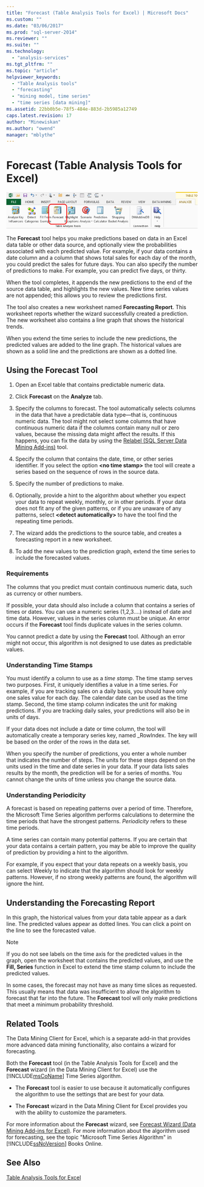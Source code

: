 ```yaml
---
title: "Forecast (Table Analysis Tools for Excel) | Microsoft Docs"
ms.custom: ""
ms.date: "03/06/2017"
ms.prod: "sql-server-2014"
ms.reviewer: ""
ms.suite: ""
ms.technology: 
  - "analysis-services"
ms.tgt_pltfrm: ""
ms.topic: "article"
helpviewer_keywords: 
  - "Table Analysis tools"
  - "forecasting"
  - "mining model, time series"
  - "time series [data mining]"
ms.assetid: 22bb0b5e-78f5-484e-883d-2b5985a12749
caps.latest.revision: 17
author: "Minewiskan"
ms.author: "owend"
manager: "mblythe"
---
```

# Forecast (Table Analysis Tools for Excel)
  ![Forecast button in Table Analysis tools ribbon](../../2014/analysis-services/media/tat-forecast.gif "Forecast button in Table Analysis tools ribbon")  
  
 The **Forecast** tool helps you make predictions based on data in an Excel data table or other data source, and optionally view the probabilities associated with each predicted value. For example, if your data contains a date column and a column that shows total sales for each day of the month, you could predict the sales for future days. You can also specify the number of predictions to make. For example, you can predict five days, or thirty.  
  
 When the tool completes, it appends the new predictions to the end of the source data table, and highlights the new values. New time series values are not appended; this allows you to review the predictions first.  
  
 The tool also creates a new worksheet named **Forecasting Report**. This worksheet reports whether the wizard successfully created a prediction. The new worksheet also contains a line graph that shows the historical trends.  
  
 When you extend the time series to include the new predictions, the predicted values are added to the line graph. The historical values are shown as a solid line and the predictions are shown as a dotted line.  
  
## Using the Forecast Tool  
  
1.  Open an Excel table that contains predictable numeric data.  
  
2.  Click **Forecast** on the **Analyze** tab.  
  
3.  Specify the columns to forecast. The tool automatically selects columns in the data that have a predictable data type—that is, continuous numeric data. The tool might not select some columns that have continuous numeric data if the columns contain many null or zero values, because the missing data might affect the results. If this happens, you can fix the data by using the [Relabel &#40;SQL Server Data Mining Add-ins&#41;](../../2014/analysis-services/relabel-sql-server-data-mining-add-ins.md) tool.  
  
4.  Specify the column that contains the date, time, or other series identifier. If you select the option **\<no time stamp>** the tool will create a series based on the sequence of rows in the source data.  
  
5.  Specify the number of predictions to make.  
  
6.  Optionally, provide a hint to the algorithm about whether you expect your data to repeat weekly, monthly, or in other periods. If your data does not fit any of the given patterns, or if you are unaware of any patterns, select **\<detect automatically>** to have the tool find the repeating time periods.  
  
7.  The wizard adds the predictions to the source table, and creates a forecasting report in a new worksheet.  
  
8.  To add the new values to the prediction graph, extend the time series to include the forecasted values.  
  
### Requirements  
 The columns that you predict must contain continuous numeric data, such as currency or other numbers.  
  
 If possible, your data should also include a column that contains a series of times or dates. You can use a numeric series (1,2,3….) instead of date and time data. However, values in the series column must be unique. An error occurs if the **Forecast** tool finds duplicate values in the series column.  
  
 You cannot predict a date by using the **Forecast** tool. Although an error might not occur, this algorithm is not designed to use dates as predictable values.  
  
### Understanding Time Stamps  
 You must identify a column to use as a *time stamp*. The time stamp serves two purposes. First, it uniquely identifies a value in a time series. For example, if you are tracking sales on a daily basis, you should have only one sales value for each day. The calendar date can be used as the time stamp. Second, the time stamp column indicates the unit for making predictions. If you are tracking daily sales, your predictions will also be in units of days.  
  
 If your data does not include a date or time column, the tool will automatically create a temporary series key, named _RowIndex. The key will be based on the order of the rows in the data set.  
  
 When you specify the number of predictions, you enter a whole number that indicates the number of steps. The units for these steps depend on the units used in the time and date series in your data. If your data lists sales results by the month, the prediction will be for a series of months. You cannot change the units of time unless you change the source data.  
  
### Understanding Periodicity  
 A forecast is based on repeating patterns over a period of time. Therefore, the Microsoft Time Series algorithm performs calculations to determine the time periods that have the strongest patterns. *Periodicity* refers to these time periods.  
  
 A time series can contain many potential patterns. If you are certain that your data contains a certain pattern, you may be able to improve the quality of prediction by providing a hint to the algorithm.  
  
 For example, if you expect that your data repeats on a weekly basis, you can select Weekly to indicate that the algorithm should look for weekly patterns. However, if no strong weekly patterns are found, the algorithm will ignore the hint.  
  
## Understanding the Forecasting Report  
 In this graph, the historical values from your data table appear as a dark line. The predicted values appear as dotted lines. You can click a point on the line to see the forecasted value.  
  
> [!NOTE]  
>  If you do not see labels on the time axis for the predicted values in the graph, open the worksheet that contains the predicted values, and use the **Fill, Series** function in Excel to extend the time stamp column to include the predicted values.  
  
 In some cases, the forecast may not have as many time slices as requested. This usually means that data was insufficient to allow the algorithm to forecast that far into the future. The **Forecast** tool will only make predictions that meet a minimum probability threshold.  
  
## Related Tools  
 The Data Mining Client for Excel, which is a separate add-in that provides more advanced data mining functionality, also contains a wizard for forecasting.  
  
 Both the **Forecast** tool (in the Table Analysis Tools for Excel) and the **Forecast** wizard (in the Data Mining Client for Excel) use the [!INCLUDE[msCoName](../includes/msconame-md.md)] Time Series algorithm.  
  
-   The **Forecast** tool is easier to use because it automatically configures the algorithm to use the settings that are best for your data.  
  
-   The **Forecast** wizard in the Data Mining Client for Excel provides you with the ability to customize the parameters.  
  
 For more information about the **Forecast** wizard, see [Forecast Wizard &#40;Data Mining Add-ins for Excel&#41;](../../2014/analysis-services/forecast-wizard-data-mining-add-ins-for-excel.md). For more information about the algorithm used for forecasting, see the topic "Microsoft Time Series Algorithm" in [!INCLUDE[ssNoVersion](../includes/ssnoversion-md.md)] Books Online.  
  
## See Also  
 [Table Analysis Tools for Excel](../../2014/analysis-services/table-analysis-tools-for-excel.md)  
  
  